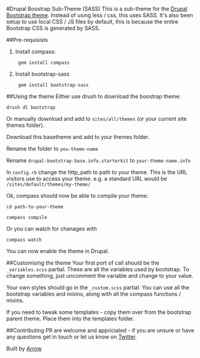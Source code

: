 #Drupal Boostrap Sub-Theme (SASS)
This is a sub-theme for the [Drupal Bootstrap theme](https://drupal.org/project/bootstrap). Instead of using less / css, this uses SASS. It's also been setup to use local CSS / JS files by default, this is because the entire Bootstrap CSS is generated by SASS.

##Pre-requisists
1. Install compass:

		gem install compass
2. Install bootstrap-sass

		gem install bootstrap-sass
		
##Using the theme
Either use drush to download the boostrap theme:

``drush dl bootstrap``

Or manually download and add to ``sites/all/themes`` (or your current site themes folder).

Download this basetheme and add to your themes folder.

Rename the folder to ``you-theme-name``

Rename ``drupal-bootstrap-base.info.starterkit`` to ``your-theme-name.info``

In ``config.rb`` change the http_path to path to your theme. This is the URL visitors use to access your theme. e.g. a standard URL would be ``/sites/default/themes/my-theme/``

Ok, compass should now be able to compile your theme:

``cd path-to-your-theme``

``compass compile``

Or you can watch for chanages with

``compass watch``

You can now enable the theme in Drupal.

##Customising the theme
Your first port of call should be the ``_variables.scss`` partial. These are all the variables used by bootstrap. To change something, just uncomment the variable and change to your value.

Your own styles should go in the ``_custom.scss`` partial. You can use all the bootstrap variables and mixins, along with all the compass functions / mixins.

If you need to tweak some templates - copy them over from the bootstrap parent theme. Place them into the templates folder.

##Contributing
PR are welcome and appriciated - if you are unsure or have any questions get in touch or let us know on [Twitter](http://www.twitter/Arrow_UK).

Built by [Arrow](http://www.arrowdesign.co.uk/)